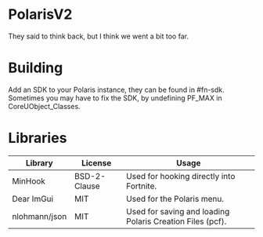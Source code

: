 # PolarisV2
They said to think back, but I think we went a bit too far.

# Building
Add an SDK to your Polaris instance, they can be found in #fn-sdk.
Sometimes you may have to fix the SDK, by undefining PF_MAX in CoreUObject_Classes.

# Libraries
| Library       | License       | Usage                                                    |
| ------------- | ------------- | -------------------------------------------------------- |
| MinHook       | BSD-2-Clause  | Used for hooking directly into Fortnite.                 |
| Dear ImGui    | MIT           | Used for the Polaris menu.                               |
| nlohmann/json | MIT           | Used for saving and loading Polaris Creation Files (pcf).
